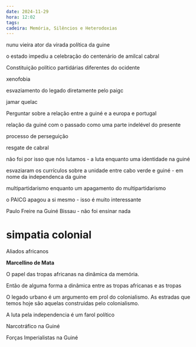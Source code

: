 ```yaml
---
date: 2024-11-29
hora: 12:02
tags: 
cadeira: Memória, Silêncios e Heterodoxias
---
```

nunu vieira ator da virada política da guine



o estado impediu a celebração do centenário de amilcal cabral


Constituição político partidárias diferentes do ocidente 

xenofobia

esvaziamento do legado diretamente pelo paigc


jamar quelac

Perguntar sobre a relação entre a guiné e a europa e portugal

relação da guiné com o passado como uma parte indelével do presente

processo de perseguição 

resgate de cabral


não foi por isso que nós lutamos - a luta enquanto uma identidade na guiné


esvaziaram os currículos sobre a unidade entre cabo verde e guiné - em nome da independenca da guine

multipartidarismo enquanto um apagamento do multipartidarismo 

o PAICG apagou a si mesmo - isso é muito interessante 

Paulo Freire na Guiné Bissau - não foi ensinar nada 


# simpatia colonial 

Aliados africanos 

**Marcellino de Mata**

O papel das tropas africanas na dinâmica da memória. 

Então de alguma forma a dinâmica entre as tropas africanas e as tropas 

O legado urbano é um argumento em prol do colonialismo. As estradas que temos hoje são aquelas construidas pelo colonialismo. 

A luta pela independencia é um farol político

Narcotráfico na Guiné 

Forças Imperialistas na Guiné 







